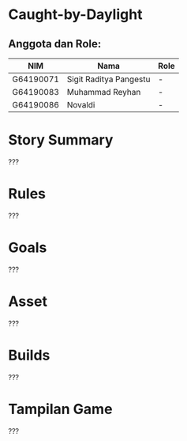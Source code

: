 # Caught-by-Daylight

## Anggota dan Role:
<table>
    <thead>
        <tr>
            <th>NIM</th>
            <th>Nama</th>
            <th>Role</th>
        </tr>
    </thead>
    <tbody>
        <tr>
            <td>G64190071</td>
            <td>Sigit Raditya Pangestu</td>
            <td>-</td>
        </tr>
        <tr>
            <td>G64190083</td>
            <td>Muhammad Reyhan</td>
            <td>-</td>
        </tr>
        <tr>
            <td>G64190086</td>
            <td>Novaldi</td>
            <td>-</td>
        </tr>
    </tbody>
</table>

# Story Summary
???

# Rules
???

# Goals
???

# Asset
???

# Builds
???

# Tampilan Game
???
